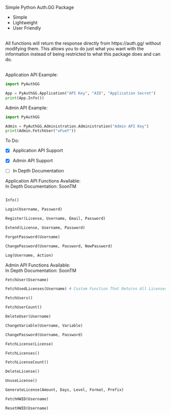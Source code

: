 Simple Python Auth.GG Package

* Simple
* Lightweight
* User Friendly
<br>
All functions will return the response directly from https://auth.gg/ without modifying them.
This allows you to do just what you want with the information instead of being restricted to what this package does and can do.
<br><br>

Application API Example:
```python
import PyAuthGG

App = PyAuthGG.Application("API Key", "AID", "Application Secret")
print(App.Info())
```

Admin API Example:
```python
import PyAuthGG

Admin = PyAuthGG.Administration.Administration("Admin API Key")
print(Admin.FetchUser("xFueY"))
```


To Do:
- [x] Application API Support
- [x] Admin API Support
- [ ] In Depth Documentation


Application API Functions Available:<br>
In Depth Documentation: SoonTM
```python

Info()

Login(Username, Password)

Register(License, Username, Email, Password)

Extend(License, Username, Password)

ForgotPassword(Username)

ChangePassword(Username, Password, NewPassword)

Log(Username, Action)
```

Admin API Functions Available:<br>
In Depth Documentation: SoonTM
```python
FetchUser(Username)

FetchUsedLicenses(Username) # Custom Function That Returns All Licenses Used By A User

FetchUsers()

FetchUserCount()

DeleteUser(Username)

ChangeVariable(Username, Variable)

ChangePassword(Username, Password)

FetchLicense(License)

FetchLicenses()

FetchLicenseCount()

DeleteLicense()

UnuseLicense()

GenerateLicense(Amount, Days, Level, Format, Prefix)

FetchHWID(Username)

ResetHWID(Username)
```
